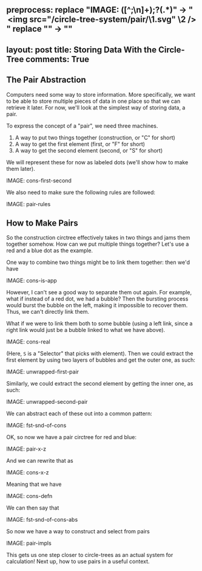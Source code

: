 preprocess:
    replace "IMAGE: ([^;\n]+);?(.*)" -> "<center><img src=\"/circle-tree-system/pair/\\1.svg\" \\2 /></center>"
    replace "<!--a*-->" -> ""
---
layout: post
title: Storing Data With the Circle-Tree
comments: True
---

## The Pair Abstraction

Computers need some way to store information. More specifically, we want to be able to store multiple pieces of data in one place so that we can retrieve it later. For now, we'll look at the simplest way of storing data, a pair.

To express the concept of a "pair", we need three machines.

 1. A way to put two things together (construction, or "C" for short)
 2. A way to get the first element (first, or "F" for short)
 3. A way to get the second element (second, or "S" for short)

 <!--end excerpt-->

We will represent these for now as labeled dots (we'll show how to make them later).

IMAGE: cons-first-second

We also need to make sure the following rules are followed:

IMAGE: pair-rules

## How to Make Pairs

So the construction circtree effectively takes in two things and jams them together somehow. How can we put multiple things together? Let's use a red and a blue dot as the example.

One way to combine two things might be to link them together: then we'd have

IMAGE: cons-is-app

However, I can't see a good way to separate them out again. For example, what if instead of a red dot, we had a bubble? Then the bursting process would burst the bubble on the left, making it impossible to recover them. Thus, we can't directly link them.

What if we were to link them both to some bubble (using a left link, since a right link would just be a bubble linked to what we have above).

IMAGE: cons-real

(Here, `S` is a "Selector" that picks with element). Then we could extract the first element by using two layers of bubbles and get the outer one, as such:

IMAGE: unwrapped-first-pair

Similarly, we could extract the second element by getting the inner one, as such:

IMAGE: unwrapped-second-pair

We can abstract each of these out into a common pattern:

IMAGE: fst-snd-of-cons

OK, so now we have a pair circtree for red and blue:

IMAGE: pair-x-z

And we can rewrite that as

IMAGE: cons-x-z

Meaning that we have

IMAGE: cons-defn

We can then say that

IMAGE: fst-snd-of-cons-abs

So now we have a way to construct and select from pairs

IMAGE: pair-impls

This gets us one step closer to circle-trees as an actual system for calculation! Next up, how to use pairs in a useful context.
